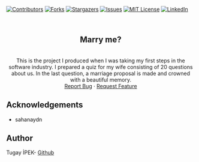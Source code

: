 [![Contributors][contributors-shield]][contributors-url]
[![Forks][forks-shield]][forks-url]
[![Stargazers][stars-shield]][stars-url]
[![Issues][issues-shield]][issues-url]
[![MIT License][license-shield]][license-url]
[![LinkedIn][linkedin-shield]][linkedin-url]

<br>

<p align="center">
  <h2 align="center">Marry me?</h2>
  <p align="center">
    <br /> This is the project I produced when I was taking my first steps in the software industry. I prepared a quiz for my wife consisting of 20 questions about us. In the last question, a marriage proposal is made and crowned with a beautiful memory.
    <br /> 
    <a href="https://github.com/tugayipek1/MarryMe/issues">Report Bug</a>
    ·
    <a href="https://github.com/tugayipek1/MarryMe/issues">Request Feature</a>
  </p>
</p>

## Acknowledgements

- sahanaydn

## Author
Tugay İPEK- <a href="https://github.com/tugayipek1">Github</a>

[contributors-shield]: https://img.shields.io/github/contributors/tugayipek1/Quiz-MarryMe.svg?style=for-the-badge
[contributors-url]: https://github.com/tugayipek1/Quiz-MarryMe/graphs/contributors
[forks-shield]: https://img.shields.io/github/forks/tugayipek1/Quiz-MarryMe.svg?style=for-the-badge
[forks-url]: https://github.com/tugayipek1/Quiz-MarryMe/network/members
[stars-shield]: https://img.shields.io/github/stars/tugayipek1/Quiz-MarryMe.svg?style=for-the-badge
[stars-url]: https://github.com/tugayipek1/Quiz-MarryMe/stargazers
[issues-shield]: https://img.shields.io/github/issues/tugayipek1/Quiz-MarryMe.svg?style=for-the-badge
[issues-url]: https://github.com/tugayipek1/Quiz-MarryMe/issues
[license-shield]: https://img.shields.io/github/license/tugayipek1/Quiz-MarryMe.svg?style=for-the-badge
[license-url]: https://github.com/tugayipek1/MarryMe/blob/master/LICENSE.txt
[linkedin-shield]: https://img.shields.io/badge/-LinkedIn-black.svg?style=for-the-badge&logo=linkedin&colorB=555
[linkedin-url]: https://www.linkedin.com/in/tugay-ipek-5523ab188

